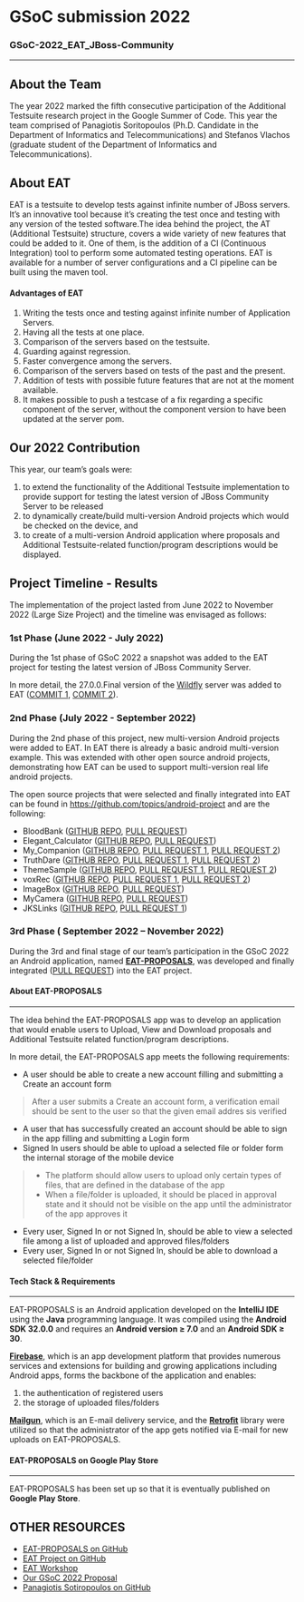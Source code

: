 GSoC submission 2022
===================

### GSoC-2022_EAT_JBoss-Community

----------

About the Team
-------------
The year 2022 marked the fifth consecutive participation of the Additional Testsuite research project in the Google Summer of Code. This year the team comprised of Panagiotis Soritopoulos (Ph.D. Candidate in the Department of Informatics and Telecommunications) and Stefanos Vlachos (graduate student of the Department of Informatics and Telecommunications).

About EAT
-------------

EAT is a testsuite to develop tests against infinite number of JBoss servers. It’s an innovative tool because it’s creating the test once and testing with any version of the tested software.The idea behind the project, the AT (Additional Testsuite) structure, covers a wide variety of new features that could be added to it. One of them, is the addition of a CI (Continuous Integration) tool to perform some automated testing operations. EAT is available for a number of server configurations and a CI pipeline can be built using the maven tool.


#### Advantages of EAT

1. Writing the tests once and testing against infinite number of Application Servers.
2. Having all the tests at one place.
3. Comparison of the servers based on the testsuite.
4. Guarding against regression.
5. Faster convergence among the servers.
6. Comparison of the servers based on tests of the past and the present.
7. Addition of tests with possible future features that are not at the moment available.
8. It makes possible to push a testcase of a fix regarding a specific component of the server, without the component version to have been updated at the server pom.


Our 2022 Contribution
-------------

This year, our team’s goals were:
1. to extend the functionality of the Additional Testsuite implementation to provide support for testing the latest version of JBoss Community Server to be released
2. to dynamically create/build multi-version Android projects which would be checked on the device, and
3. to create of a multi-version Android application where proposals and Additional Testsuite-related function/program descriptions would be displayed.


Project Timeline - Results
------------------------------

The implementation of the project lasted from June 2022 to November 2022 (Large Size Project) and the timeline
was envisaged as follows:

### 1st Phase (June 2022 - July 2022)

During the 1st phase of GSoC 2022 a snapshot was added to the EAT project for testing the latest version of JBoss Community Server.

In more detail, the 27.0.0.Final version of the [Wildfly](https://github.com/wildfly/wildfly) server was added to EAT ([COMMIT 1](https://github.com/stefanos-vlachos/EAT/commit/389dbd3bdad5a37db0bd78a964d9b71a5c8a6a3c), [COMMIT 2](https://github.com/stefanos-vlachos/EAT/commit/252bff10dbd7dbe6743154e01eac4426d28030d1)).

### 2nd Phase (July 2022 - September 2022)

During the 2nd phase of this project, new multi-version Android projects were added to EAT. In EAT there is already a basic android multi-version example. This was extended with other open source android projects, demonstrating how EAT can be used to support multi-version real life android projects.

The open source projects that were selected and finally integrated into EAT can be found in https://github.com/topics/android-project and are the following:
- BloodBank ([GITHUB REPO](https://github.com/stefanos-vlachos/BloodBank), [PULL REQUEST](https://github.com/EAT-JBCOMMUNITY/EAT/pull/221))
- Elegant_Calculator ([GITHUB REPO](https://github.com/stefanos-vlachos/Elegant_Calculator), [PULL REQUEST](https://github.com/EAT-JBCOMMUNITY/EAT/pull/223))
- My_Companion ([GITHUB REPO](https://github.com/stefanos-vlachos/My_Companion), [PULL REQUEST 1](https://github.com/EAT-JBCOMMUNITY/EAT/pull/234), [PULL REQUEST 2](https://github.com/EAT-JBCOMMUNITY/EAT/pull/238))
- TruthDare ([GITHUB REPO](https://github.com/stefanos-vlachos/TruthDare), [PULL REQUEST 1](https://github.com/EAT-JBCOMMUNITY/EAT/pull/233), [PULL REQUEST 2](https://github.com/EAT-JBCOMMUNITY/EAT/pull/237))
- ThemeSample ([GITHUB REPO](https://github.com/stefanos-vlachos/ThemeSample), [PULL REQUEST 1](https://github.com/EAT-JBCOMMUNITY/EAT/pull/230), [PULL REQUEST 2](https://github.com/EAT-JBCOMMUNITY/EAT/pull/239))
- voxRec ([GITHUB REPO](https://github.com/stefanos-vlachos/voxRec), [PULL REQUEST 1](https://github.com/EAT-JBCOMMUNITY/EAT/pull/235), [PULL REQUEST 2](https://github.com/EAT-JBCOMMUNITY/EAT/pull/236))
- ImageBox ([GITHUB REPO](https://github.com/stefanos-vlachos/ImageBox), [PULL REQUEST](https://github.com/EAT-JBCOMMUNITY/EAT/pull/232))
- MyCamera ([GITHUB REPO](https://github.com/stefanos-vlachos/MyCamera), [PULL REQUEST](https://github.com/EAT-JBCOMMUNITY/EAT/pull/231))
- JKSLinks ([GITHUB REPO](https://github.com/stefanos-vlachos/JKSLinks), [PULL REQUEST 1](https://github.com/EAT-JBCOMMUNITY/EAT/pull/243))


### 3rd Phase ( September 2022 – November 2022)

During the 3rd and final stage of our team’s participation in the GSoC 2022 an Android application, named [**EAT-PROPOSALS**](https://github.com/stefanos-vlachos/EAT-PROPOSALS), was developed and finally integrated ([PULL REQUEST](https://github.com/EAT-JBCOMMUNITY/EAT/pull/264)) into the EAT project. 

#### About EAT-PROPOSALS
------------------------

The idea behind the EAT-PROPOSALS app was to develop an application that would enable users to Upload, View and Download proposals and Additional Testsuite related function/program descriptions.

In more detail, the EAT-PROPOSALS app meets the following requirements:
- A user should be able to create a new account filling and submitting a Create an account form
> After a user submits a Create an account form, a verification email should be sent to the user so that the given email addres sis verified
- A user that has successfully created an account should be able to sign in the app filling and submitting a Login form
- Signed In users should be able to upload a selected file or folder form the internal storage of the mobile device
> - The platform should allow users to upload only certain types of files, that are defined in the database of the app
> - When a file/folder is uploaded, it should be placed in approval state and it should not be visible on the app until the administrator of the app approves it
- Every user, Signed In or not Signed In, should be able to view a selected file among a list of uploaded and approved files/folders
- Every user, Signed In or not Signed In, should be able to download a selected file/folder

#### Tech Stack & Requirements
------------------------------

EAT-PROPOSALS is an Android application developed on the **IntelliJ IDE** using the **Java** programming language. It was compiled using the **Android SDK 32.0.0** and requires an **Android version ≥ 7.0** and an **Android SDK ≥ 30**. 

[**Firebase**](https://firebase.google.com/), which is an app development platform that provides numerous services and extensions for building and growing applications including Android apps, forms the backbone of the application and enables:
  1. the authentication of registered users
  2. the storage of uploaded files/folders

[**Mailgun**](https://www.mailgun.com/), which is an E-mail delivery service, and the [**Retrofit**](https://github.com/square/retrofit) library were utilized so that the administrator of the app gets notified via E-mail for new uploads on EAT-PROPOSALS.

#### EAT-PROPOSALS on Google Play Store
-------------------------------
EAT-PROPOSALS has been set up so that it is eventually published on **Google Play Store**.


 OTHER RESOURCES
----------------------------

- [EAT-PROPOSALS on GitHub](https://github.com/stefanos-vlachos/EAT-PROPOSALS)
- [EAT Project on GitHub](https://github.com/EAT-JBCOMMUNITY/EAT)
- [EAT Workshop](https://www.dropbox.com/s/bebhyd1iz7cg1i2/EAT_WORKSHOP.odt?dl=0)
- [Our GSoC 2022 Proposal](https://summerofcode.withgoogle.com/programs/2022/projects/k3hMrNAM)
- [Panagiotis Sotiropoulos on GitHub](https://github.com/EAT-JBCOMMUNITY)
